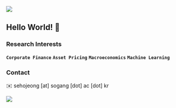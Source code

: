 <img src="https://capsule-render.vercel.app/api?type=waving&color=gradient&customColorList=2&height=100&section=header" />

## Hello World! 👋

### Research Interests

**`Corporate Finance`** **`Asset Pricing`** **`Macroeconomics`** **`Machine Learning`**

### Contact

✉️ sehojeong [at] sogang [dot] ac [dot] kr

<img src="https://capsule-render.vercel.app/api?type=waving&color=gradient&customColorList=2&height=100&section=footer" />
